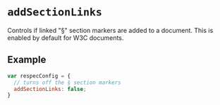 # `addSectionLinks`

Controls if linked "§" section markers are added to a document. This is enabled by default for W3C documents.

## Example

```js "example": "Turn off § section markers"
var respecConfig = {
  // turns off the § section markers
  addSectionLinks: false;
}
```
